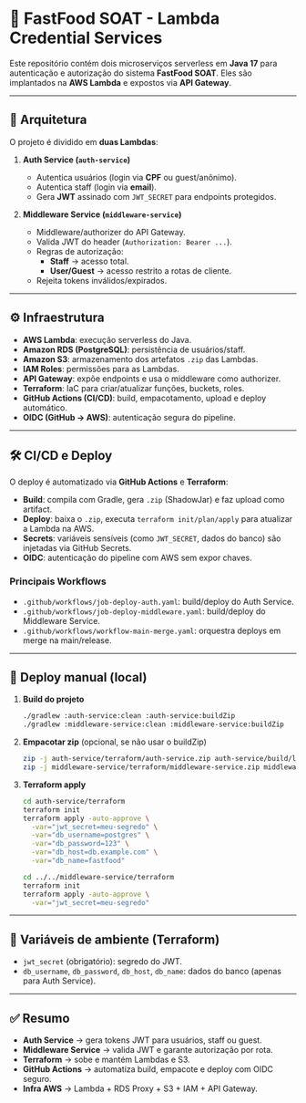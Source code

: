 # 🍔 FastFood SOAT - Lambda Credential Services

Este repositório contém dois microserviços serverless em **Java 17** para autenticação e autorização do sistema **FastFood SOAT**. Eles são implantados na **AWS Lambda** e expostos via **API Gateway**.

---

## 📌 Arquitetura

O projeto é dividido em **duas Lambdas**:

1. **Auth Service (`auth-service`)**
    - Autentica usuários (login via **CPF** ou guest/anônimo).
    - Autentica staff (login via **email**).
    - Gera **JWT** assinado com `JWT_SECRET` para endpoints protegidos.

2. **Middleware Service (`middleware-service`)**
    - Middleware/authorizer do API Gateway.
    - Valida JWT do header (`Authorization: Bearer ...`).
    - Regras de autorização:
        - **Staff** → acesso total.
        - **User/Guest** → acesso restrito a rotas de cliente.
    - Rejeita tokens inválidos/expirados.

---

## ⚙️ Infraestrutura

- **AWS Lambda**: execução serverless do Java.
- **Amazon RDS (PostgreSQL)**: persistência de usuários/staff.
- **Amazon S3**: armazenamento dos artefatos `.zip` das Lambdas.
- **IAM Roles**: permissões para as Lambdas.
- **API Gateway**: expõe endpoints e usa o middleware como authorizer.
- **Terraform**: IaC para criar/atualizar funções, buckets, roles.
- **GitHub Actions (CI/CD)**: build, empacotamento, upload e deploy automático.
- **OIDC (GitHub → AWS)**: autenticação segura do pipeline.

---

## 🛠️ CI/CD e Deploy

O deploy é automatizado via **GitHub Actions** e **Terraform**:

- **Build**: compila com Gradle, gera `.zip` (ShadowJar) e faz upload como artifact.
- **Deploy**: baixa o `.zip`, executa `terraform init/plan/apply` para atualizar a Lambda na AWS.
- **Secrets**: variáveis sensíveis (como `JWT_SECRET`, dados do banco) são injetadas via GitHub Secrets.
- **OIDC**: autenticação do pipeline com AWS sem expor chaves.

### Principais Workflows
- `.github/workflows/job-deploy-auth.yaml`: build/deploy do Auth Service.
- `.github/workflows/job-deploy-middleware.yaml`: build/deploy do Middleware Service.
- `.github/workflows/workflow-main-merge.yaml`: orquestra deploys em merge na main/release.

---

## 🚀 Deploy manual (local)

1. **Build do projeto**
   ```bash
   ./gradlew :auth-service:clean :auth-service:buildZip
   ./gradlew :middleware-service:clean :middleware-service:buildZip
   ```

2. **Empacotar zip** (opcional, se não usar o buildZip)
   ```bash
   zip -j auth-service/terraform/auth-service.zip auth-service/build/libs/*-all.jar
   zip -j middleware-service/terraform/middleware-service.zip middleware-service/build/libs/*-all.jar
   ```

3. **Terraform apply**
   ```bash
   cd auth-service/terraform
   terraform init
   terraform apply -auto-approve \
     -var="jwt_secret=meu-segredo" \
     -var="db_username=postgres" \
     -var="db_password=123" \
     -var="db_host=db.example.com" \
     -var="db_name=fastfood"

   cd ../../middleware-service/terraform
   terraform init
   terraform apply -auto-approve \
     -var="jwt_secret=meu-segredo"
   ```

---

## 🔑 Variáveis de ambiente (Terraform)

- `jwt_secret` (obrigatório): segredo do JWT.
- `db_username`, `db_password`, `db_host`, `db_name`: dados do banco (apenas para Auth Service).

---

## ✅ Resumo

- **Auth Service** → gera tokens JWT para usuários, staff ou guest.
- **Middleware Service** → valida JWT e garante autorização por rota.
- **Terraform** → sobe e mantém Lambdas e S3.
- **GitHub Actions** → automatiza build, empacote e deploy com OIDC seguro.
- **Infra AWS** → Lambda + RDS Proxy + S3 + IAM + API Gateway.

